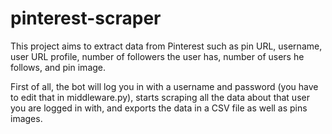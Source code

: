 # pinterest-scraper
This project aims to extract data from Pinterest such as pin URL, username, user URL profile, number of followers the user has, number of users he follows, and pin image.      

First of all, the bot will log you in with a username and password (you have to edit that in middleware.py), starts scraping all the data about that user you are logged in with, and exports the data in a CSV file as well as pins images.
